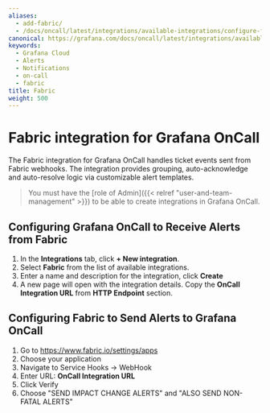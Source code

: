 ```yaml
---
aliases:
  - add-fabric/
  - /docs/oncall/latest/integrations/available-integrations/configure-fabric/
canonical: https://grafana.com/docs/oncall/latest/integrations/available-integrations/configure-fabric/
keywords:
  - Grafana Cloud
  - Alerts
  - Notifications
  - on-call
  - fabric
title: Fabric
weight: 500
---
```


# Fabric integration for Grafana OnCall

The Fabric integration for Grafana OnCall handles ticket events sent from Fabric webhooks.
The integration provides grouping, auto-acknowledge and auto-resolve logic via customizable alert templates.

> You must have the [role of Admin]({{< relref "user-and-team-management" >}}) to be able to create integrations in Grafana OnCall.

## Configuring Grafana OnCall to Receive Alerts from Fabric

1. In the **Integrations** tab, click **+ New integration**.
2. Select **Fabric** from the list of available integrations.
3. Enter a name and description for the integration, click **Create**
4. A new page will open with the integration details. Copy the **OnCall Integration URL** from **HTTP Endpoint** section.

## Configuring Fabric to Send Alerts to Grafana OnCall

1. Go to <https://www.fabric.io/settings/apps>
2. Choose your application
3. Navigate to Service Hooks -> WebHook
4. Enter URL: **OnCall Integration URL**
5. Click Verify
6. Choose "SEND IMPACT CHANGE ALERTS" and "ALSO SEND NON-FATAL ALERTS"
